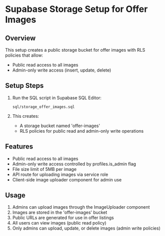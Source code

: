 # Supabase Storage Setup for Offer Images

## Overview
This setup creates a public storage bucket for offer images with RLS policies that allow:
- Public read access to all images
- Admin-only write access (insert, update, delete)

## Setup Steps

1. Run the SQL script in Supabase SQL Editor:
   ```
   sql/storage_offer_images.sql
   ```

2. This creates:
   - A storage bucket named 'offer-images'
   - RLS policies for public read and admin-only write operations

## Features

- Public read access to all images
- Admin-only write access controlled by profiles.is_admin flag
- File size limit of 5MB per image
- API route for uploading images via service role
- Client-side image uploader component for admin use

## Usage

1. Admins can upload images through the ImageUploader component
2. Images are stored in the 'offer-images' bucket
3. Public URLs are generated for use in offer listings
4. All users can view images (public read policy)
5. Only admins can upload, update, or delete images (admin write policies)